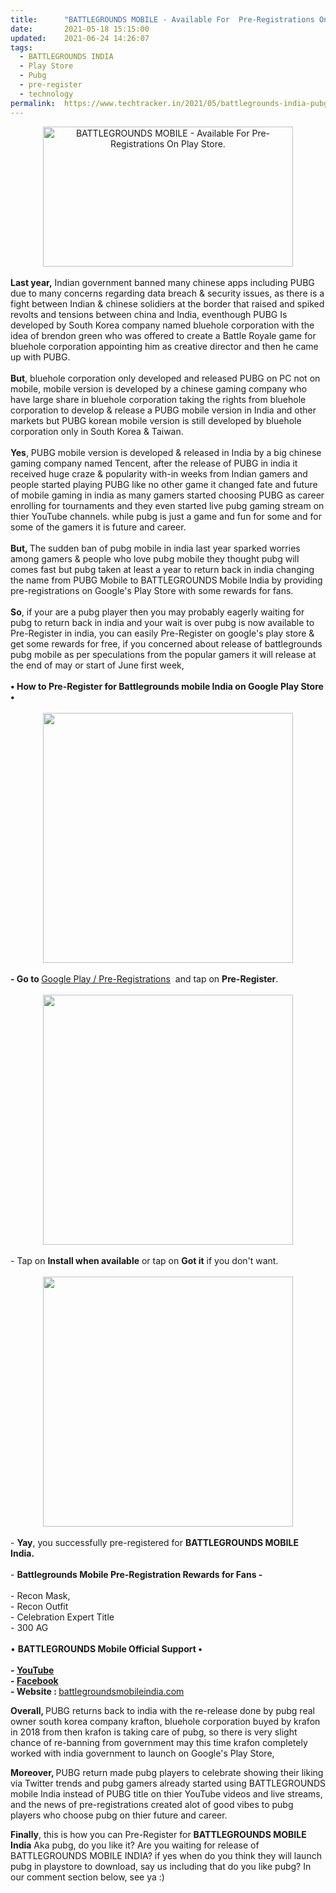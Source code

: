 ```yaml
---
title:		"BATTLEGROUNDS MOBILE - Available For  Pre-Registrations On Play Store."
date:		2021-05-18 15:15:00
updated:	2021-06-24 14:26:07
tags: 
  - BATTLEGROUNDS INDIA
  - Play Store
  - Pubg
  - pre-register
  - technology	
permalink:	https://www.techtracker.in/2021/05/battlegrounds-india-pubgs-india-version.html
---
```


<div class="separator" style="clear: both; text-align: center;">
  <a href="https://lh3.googleusercontent.com/-oPWhBKqFxoM/YKOMw3fG2jI/AAAAAAAAEmc/xKZZJbTEP6U4eJO9VRqPm46UFl_Vzs8cgCLcBGAsYHQ/s1600/1621331130934895-0.png" imageanchor="1" style=" margin-right: 1em;margin-left: 1em;">
    <img border="0" src="https://lh3.googleusercontent.com/-oPWhBKqFxoM/YKOMw3fG2jI/AAAAAAAAEmc/xKZZJbTEP6U4eJO9VRqPm46UFl_Vzs8cgCLcBGAsYHQ/s1600/1621331130934895-0.png" width="400" class=" " height="224" title="BATTLEGROUNDS MOBILE - Available For  Pre-Registrations On Play Store." alt="BATTLEGROUNDS MOBILE - Available For  Pre-Registrations On Play Store.">
  </a>
</div><div><br></div><div><b>Last year,</b> Indian government banned many chinese apps including PUBG due to many concerns regarding data breach &amp; security issues, as there is a fight between Indian &amp; chinese solidiers at the border that raised and spiked revolts and tensions between china and India, eventhough PUBG Is developed by South Korea company named bluehole corporation with the idea of brendon green who was offered to create a Battle Royale game for bluehole corporation appointing him as creative director and then he came up with PUBG.&nbsp;</div><div><br></div><div><b>But</b>, bluehole corporation only developed and released PUBG on PC not on mobile, mobile version is developed by a chinese gaming company who have large share in bluehole corporation taking the rights from bluehole corporation to develop &amp; release a PUBG mobile version in India and other markets but PUBG korean mobile version is still developed by bluehole corporation only in South Korea &amp; Taiwan.&nbsp;</div><div><br></div><div><b>Yes</b>, PUBG mobile version is developed &amp; released in India by a big chinese gaming company named Tencent, after the release of PUBG in india it received huge craze &amp; popularity with-in weeks from Indian gamers and people started playing PUBG like no other game it changed fate and future of mobile gaming in india as many gamers started choosing PUBG as career enrolling for tournaments and they even started live pubg gaming stream on thier YouTube channels. while pubg is just a game and fun for some and for some of the gamers it is future and career.&nbsp;</div><div><br></div><div><b>But, </b>The sudden ban of pubg mobile in india last year sparked worries among gamers &amp; people who love pubg mobile they thought pubg will comes fast but pubg taken at least a year to return back in india changing the name from PUBG Mobile to BATTLEGROUNDS<b>&nbsp;</b>Mobile<b>&nbsp;</b>India by providing pre-registrations on Google's Play Store with some rewards for fans.&nbsp;</div><div><br></div><div><b>So</b>, if your are a pubg player then you may probably eagerly waiting for pubg to return back in india and your wait is over pubg is now available to Pre-Register in india, you can easily Pre-Register on google's play store &amp; get some rewards for free, if you concerned about release of battlegrounds pubg mobile as per speculations from the popular gamers it will release at the end of may or start of June first week,&nbsp;</div><div><br></div><div><b>• How to Pre-Register for Battlegrounds mobile India on Google Play Store •&nbsp;</b></div><div><b><br></b></div><div><b><div class="separator" style="clear: both; text-align: center;">
  <a href="https://lh3.googleusercontent.com/-9wyNdhMVvJs/YKOMuRNXBUI/AAAAAAAAEmY/FGVVA4YOT3oP9T-srt8HE7iLKFgtdGrTwCLcBGAsYHQ/s1600/1621331125668608-1.png" imageanchor="1" style="margin-left: 1em; margin-right: 1em;">
    <img border="0" src="https://lh3.googleusercontent.com/-9wyNdhMVvJs/YKOMuRNXBUI/AAAAAAAAEmY/FGVVA4YOT3oP9T-srt8HE7iLKFgtdGrTwCLcBGAsYHQ/s1600/1621331125668608-1.png" width="400">
  </a>
</div><br></b></div><div><b>- Go to&nbsp;</b><a href="https://play.google.com/store/apps/details?id=com.pubg.imobile"></a><a href="https://play.google.com/store/apps/details?id=com.pubg.imobile">Google Play / Pre-Registrations</a>&nbsp; and tap on <b>Pre-Register</b>.&nbsp;<br></div><div><br></div><div><div class="separator" style="clear: both; text-align: center;">
  <a href="https://lh3.googleusercontent.com/-nhz2-o5jLQE/YKOMrTqGDAI/AAAAAAAAEmU/RtW5wIEpLroVfLNDXjsTPhggNpYZF8jNQCLcBGAsYHQ/s1600/1621331113539429-2.png" imageanchor="1" style="margin-left: 1em; margin-right: 1em;">
    <img border="0" src="https://lh3.googleusercontent.com/-nhz2-o5jLQE/YKOMrTqGDAI/AAAAAAAAEmU/RtW5wIEpLroVfLNDXjsTPhggNpYZF8jNQCLcBGAsYHQ/s1600/1621331113539429-2.png" width="400">
  </a>
</div><br></div><div>- Tap on <b>Install when available</b> or tap on <b>Got it</b> if you don't want.&nbsp;</div><div><br></div><div><div class="separator" style="clear: both; text-align: center;">
  <a href="https://lh3.googleusercontent.com/-6bLgFDRIo_w/YKOMqERdgEI/AAAAAAAAEmQ/ATsduOqYICscMF3TPz0KX_B5nw7DzxtEwCLcBGAsYHQ/s1600/1621331096075210-3.png" imageanchor="1" style="margin-left: 1em; margin-right: 1em;">
    <img border="0" src="https://lh3.googleusercontent.com/-6bLgFDRIo_w/YKOMqERdgEI/AAAAAAAAEmQ/ATsduOqYICscMF3TPz0KX_B5nw7DzxtEwCLcBGAsYHQ/s1600/1621331096075210-3.png" width="400">
  </a>
</div><br></div><div>- <b>Yay</b>, you successfully pre-registered for <b>BATTLEGROUNDS MOBILE India.&nbsp;</b></div><div><br></div><div>- <b>Battlegrounds Mobile Pre-Registration Rewards for Fans -</b></div><div><br></div><div>- Recon Mask,&nbsp;</div><div>- Recon Outfit</div><div>- Celebration Expert Title&nbsp;</div><div>- 300 AG<br></div><div><br></div><div>• <b>BATTLEGROUNDS Mobile Official Support •</b></div><div><b><br></b></div><div><b>- <a href="https://www.youtube.com/c/BattlegroundsMobile_IN/">YouTube</a></b></div><div><b>- <a href="https://www.facebook.com/BattlegroundsMobileIN">Facebook</a></b></div><div><b>- Website :&nbsp;</b><a href="http://www.battlegroundsmobileindia.com/">battlegroundsmobileindia.com</a><br></div><div><p dir="ltr"><b>Overall, </b>PUBG returns back to india with the re-release done by pubg real owner south korea company krafton, bluehole corporation buyed by krafon in 2018 from then krafon is taking care of pubg, so there is very slight chance of re-banning from government may this time krafon completely worked with india government to launch on Google's Play Store,&nbsp;<br></p><p dir="ltr"><b>Moreover, </b>PUBG return made pubg players to celebrate showing their liking via Twitter trends and pubg gamers already started using BATTLEGROUNDS mobile India instead of PUBG title on thier YouTube videos and live streams, and the news of pre-registrations created alot of good vibes to pubg players who choose pubg on thier future and career.&nbsp;<br></p><p dir="ltr"><b>Finally</b>, this is how you can Pre-Register for <b>BATTLEGROUNDS MOBILE India</b> Aka pubg, do you like it? Are you waiting for release of BATTLEGROUNDS MOBILE INDIA? if yes when do you think they will launch pubg in playstore to download, say us including that do you like pubg? In our comment section below, see ya :)</p></div><div></div>
<!-- no comments on this post -->